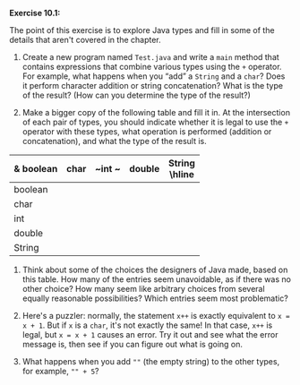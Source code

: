 **Exercise 10.1:**

The point of this exercise is to explore Java types and fill in some of the details that aren't covered in the chapter.




1.  Create a new program named `Test.java` and write a `main` method that contains expressions that combine various types using the `+` operator.
For example, what happens when you “add” a `String` and a `char`?
Does it perform character addition or string concatenation?
What is the type of the result?
(How can you determine the type of the result?)

1.  Make a bigger copy of the following table and fill it in.
At the intersection of each pair of types, you should indicate whether it is legal to use the `+` operator with these types, what operation is performed (addition or concatenation), and what the type of the result is.

|&  boolean |  char  |  ~int ~ | double | String <br/> \hline|
|-|-|-|-|-|
|boolean|         |        |         |        |        <br/> \hline|
|char   |         |        |         |        |        <br/> \hline|
|int    |         |        |         |        |        <br/> \hline|
|double |         |        |         |        |        <br/> \hline|
|String |         |        |         |        |        <br/> \hline|


1.  Think about some of the choices the designers of Java made, based on this table.
How many of the entries seem unavoidable, as if there was no other choice?
How many seem like arbitrary choices from several equally reasonable possibilities?
Which entries seem most problematic?

1.  Here's a puzzler: normally, the statement `x++` is exactly equivalent to `x = x + 1`.
But if `x` is a `char`, it's not exactly the same!
In that case, `x++` is legal, but `x = x + 1` causes an error.
Try it out and see what the error message is, then see if you can figure out what is going on.

1.  What happens when you add `""` (the empty string) to the other types, for example, `"" + 5`?